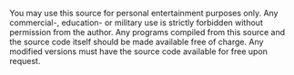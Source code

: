 You may use this source for personal entertainment purposes only. Any commercial-, education- or military use is strictly forbidden without permission from the author. Any programs compiled from this source and the source code itself should be made available free of charge. Any modified versions must have the source code available for free upon request.